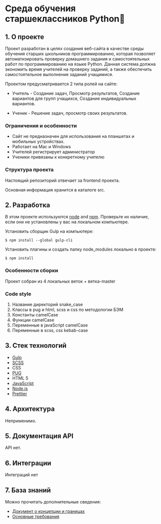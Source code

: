 # Среда обучения старшеклассников Python🐍

## 1. О проекте
Проект разработан в целях создания веб-сайта в качестве среды обучения старших школьников программированию, которая позволяет автоматизировать проверку домашнего задания и самостоятельных работ по программированию на языке Python. Данная система должна экономить время учителей на проверку заданий, а также обеспечить самостоятельное выполнение заданий учащимися.

Проектом предусматривается 2 типа ролей на сайте:
* Учитель - Создание задач, Просмотр результатов, Создание вариантов для групп учащихся, Создание индивидуальных вариантов.

* Ученик - Решение задач, просмотр своих результатов.

### Ограничения и особенности
* Сайт не предназначен для использования на планшетах и мобильных устройствах.
* Работает на Mac и Windows
* Учителей регистрирует администратор
* Ученики привязаны к конкретному учителю

### Структура проекта
Настоящий репозиторий отвечает за frontend проекта.

Основная информация хранится в каталоге src.

## 2. Разработка
В этом проекте используются [node](https://nodejs.org/en) and [npm](https://www.npmjs.com/). Проверьте их наличие, если они не установлены у вас на локальном компьютере.

Установить сборщик Gulp на компьютере:

`$ npm install --global gulp-cli`

Установить плагины и создать папку node_modules локально в проекте:

`$ npm install`

### Особенности сборки
Проект собран из 4 локальных веток + ветка-master

### Code style
1. Название директорий snake_case
2. Классы в pug и html, scss и css по методологии БЭМ
3. Константы camelCase
4. Функции camelCase
5. Переменные в javaScript camelCase
6. Переменные в scss, css kebab-case

## 3. Стек технологий
* [Gulp](https://gulpjs.com/)
* [SCSS](https://sass-lang.com/)
* CSS
* [PUG](https://pugjs.org/api/getting-started.html)
* HTML 5
* [JavaScript](https://learn.javascript.ru/)
* [Node.js](https://nodejs.org/en)
* [Prettier](https://prettier.io/)

## 4. Архитектура
Неприменимо.

## 5. Документация API
API нет.

## 6. Интеграции
Интеграций нет

## 7. База знаний
Можно прочитать дополнительные сведения:
* [Документ о концепции и границах](https://docs.google.com/document/d/19q9WAfxAyUAuRWV0lXXiAKiL2v5nuM8Fw7O-zZdBO4Y/edit?usp=sharing)
* [Основные требования](https://docs.google.com/document/d/1N0tXM5XRDls5zBzBOWQmXOCn9p0UCIhVfGegWIOXhlE/edit?usp=sharing)
